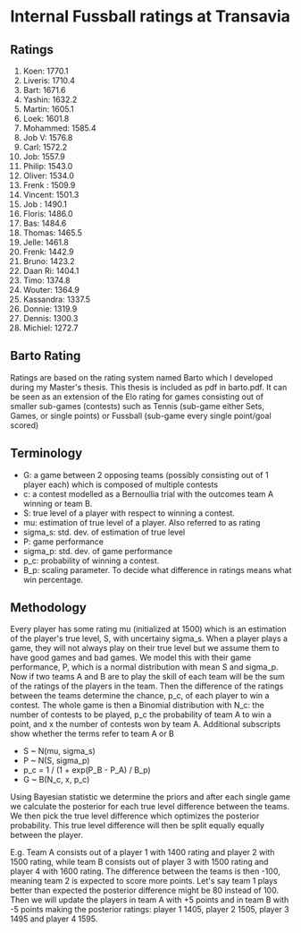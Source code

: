 # Internal Fussball ratings at Transavia
## Ratings
1. Koen: 1770.1 
2. Liveris: 1710.4 
3. Bart: 1671.6 
4. Yashin: 1632.2 
5. Martin: 1605.1 
6. Loek: 1601.8 
7. Mohammed: 1585.4 
8. Job V: 1576.8 
9. Carl: 1572.2 
10. Job: 1557.9 
11. Philip: 1543.0 
12. Oliver: 1534.0 
13. Frenk : 1509.9 
14. Vincent: 1501.3 
15. Job : 1490.1 
16. Floris: 1486.0 
17. Bas: 1484.6 
18. Thomas: 1465.5 
19. Jelle: 1461.8 
20. Frenk: 1442.9 
21. Bruno: 1423.2 
22. Daan Ri: 1404.1 
23. Timo: 1374.8 
24. Wouter: 1364.9 
25. Kassandra: 1337.5 
26. Donnie: 1319.9 
27. Dennis: 1300.3 
28. Michiel: 1272.7 

## Barto Rating
Ratings are based on the rating system named Barto which I developed during my Master's thesis. This thesis is included as pdf in barto.pdf. It can be seen as an extension of the Elo rating for games consisting out of smaller sub-games (contests) such as Tennis (sub-game either Sets, Games, or single points) or Fussball (sub-game every single point/goal scored)
## Terminology
- G: a game between 2 opposing teams (possibly consisting out of 1 player each) which is composed of multiple contests
- c: a contest modelled as a Bernoullia trial with the outcomes team A winning or team B.
- S: true level of a player with respect to winning a contest.
- mu: estimation of true level of a player. Also referred to as rating
- sigma_s: std. dev. of estimation of true level
- P: game performance
- sigma_p: std. dev. of game performance
- p_c: probability of winning a contest.
- B_p: scaling parameter. To decide what difference in ratings means what win percentage.
## Methodology
Every player has some rating mu (initialized at 1500) which is an estimation of the player's true level, S, with uncertainy sigma_s. When a player plays a game, they will not always play on their true level but we assume them to have good games and bad games. We model this with their game performance, P, which is a normal distribution with mean S and sigma_p. Now if two teams A and B are to play the skill of each team will be the sum of the ratings of the players in the team. Then the difference of the ratings between the teams determine the chance, p_c, of each player to win a contest. The whole game is then a Binomial distribution with N_c: the number of contests to be played, p_c the probability of team A to win a point, and x the number of contests won by team A. Additional subscripts show whether the terms refer to team A or B
- S ~ N(mu, sigma_s)
- P ~ N(S, sigma_p)
- p_c = 1 / (1 + exp(P_B - P_A) / B_p)
- G ~ B(N_c, x, p_c)

Using Bayesian statistic we determine the priors and after each single game we calculate the posterior for each true level difference between the teams. We then pick the true level difference which optimizes the posterior probability. This true level difference will then be split equally equally between the player. 

E.g. Team A consists out of a player 1 with 1400 rating and player 2 with 1500 rating, while team B consists out of player 3 with 1500 rating and player 4 with 1600 rating. The difference between the teams is then -100, meaning team 2 is expected to score more points. Let's say team 1 plays better than expected the posterior difference might be 80 instead of 100. Then we will update the players in team A with +5 points and in team B with -5 points making the posterior ratings: player 1 1405, player 2 1505, player 3 1495 and player 4 1595.